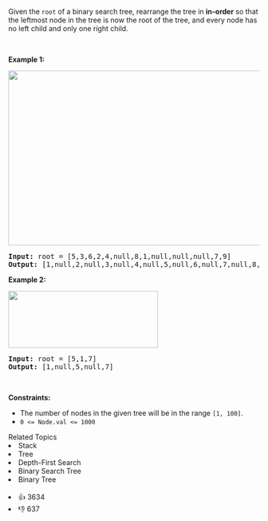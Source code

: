 <p>Given the <code>root</code> of a binary search tree, rearrange the tree in <strong>in-order</strong> so that the leftmost node in the tree is now the root of the tree, and every node has no left child and only one right child.</p>

<p>&nbsp;</p> 
<p><strong class="example">Example 1:</strong></p> 
<img alt="" src="https://assets.leetcode.com/uploads/2020/11/17/ex1.jpg" style="width: 600px; height: 350px;" /> 
<pre>
<strong>Input:</strong> root = [5,3,6,2,4,null,8,1,null,null,null,7,9]
<strong>Output:</strong> [1,null,2,null,3,null,4,null,5,null,6,null,7,null,8,null,9]
</pre>

<p><strong class="example">Example 2:</strong></p> 
<img alt="" src="https://assets.leetcode.com/uploads/2020/11/17/ex2.jpg" style="width: 300px; height: 114px;" /> 
<pre>
<strong>Input:</strong> root = [5,1,7]
<strong>Output:</strong> [1,null,5,null,7]
</pre>

<p>&nbsp;</p> 
<p><strong>Constraints:</strong></p>

<ul> 
 <li>The number of nodes in the given tree will be in the range <code>[1, 100]</code>.</li> 
 <li><code>0 &lt;= Node.val &lt;= 1000</code></li> 
</ul>

<div><div>Related Topics</div><div><li>Stack</li><li>Tree</li><li>Depth-First Search</li><li>Binary Search Tree</li><li>Binary Tree</li></div></div><br><div><li>👍 3634</li><li>👎 637</li></div>